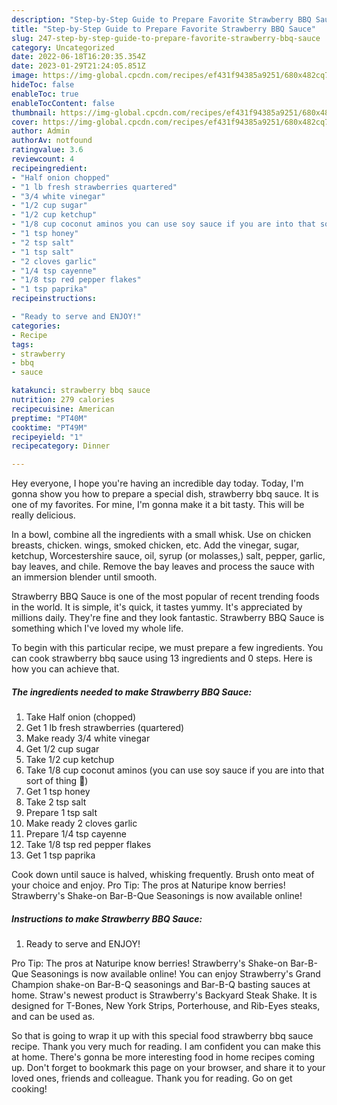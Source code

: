 ```yaml
---
description: "Step-by-Step Guide to Prepare Favorite Strawberry BBQ Sauce"
title: "Step-by-Step Guide to Prepare Favorite Strawberry BBQ Sauce"
slug: 247-step-by-step-guide-to-prepare-favorite-strawberry-bbq-sauce
category: Uncategorized
date: 2022-06-18T16:20:35.354Z
date: 2023-01-29T21:24:05.851Z
image: https://img-global.cpcdn.com/recipes/ef431f94385a9251/680x482cq70/strawberry-bbq-sauce-recipe-main-photo.jpg
hideToc: false
enableToc: true
enableTocContent: false
thumbnail: https://img-global.cpcdn.com/recipes/ef431f94385a9251/680x482cq70/strawberry-bbq-sauce-recipe-main-photo.jpg
cover: https://img-global.cpcdn.com/recipes/ef431f94385a9251/680x482cq70/strawberry-bbq-sauce-recipe-main-photo.jpg
author: Admin
authorAv: notfound
ratingvalue: 3.6
reviewcount: 4
recipeingredient:
- "Half onion chopped"
- "1 lb fresh strawberries quartered"
- "3/4 white vinegar"
- "1/2 cup sugar"
- "1/2 cup ketchup"
- "1/8 cup coconut aminos you can use soy sauce if you are into that sort of thing "
- "1 tsp honey"
- "2 tsp salt"
- "1 tsp salt"
- "2 cloves garlic"
- "1/4 tsp cayenne"
- "1/8 tsp red pepper flakes"
- "1 tsp paprika"
recipeinstructions:

- "Ready to serve and ENJOY!"
categories:
- Recipe
tags:
- strawberry
- bbq
- sauce

katakunci: strawberry bbq sauce 
nutrition: 279 calories
recipecuisine: American
preptime: "PT40M"
cooktime: "PT49M"
recipeyield: "1"
recipecategory: Dinner

---
```



Hey everyone, I hope you're having an incredible day today. Today, I'm gonna show you how to prepare a special dish, strawberry bbq sauce. It is one of my favorites. For mine, I'm gonna make it a bit tasty. This will be really delicious.

In a bowl, combine all the ingredients with a small whisk. Use on chicken breasts, chicken. wings, smoked chicken, etc. Add the vinegar, sugar, ketchup, Worcestershire sauce, oil, syrup (or molasses,) salt, pepper, garlic, bay leaves, and chile. Remove the bay leaves and process the sauce with an immersion blender until smooth.

Strawberry BBQ Sauce is one of the most popular of recent trending foods in the world. It is simple, it's quick, it tastes yummy. It's appreciated by millions daily. They're fine and they look fantastic. Strawberry BBQ Sauce is something which I've loved my whole life.


To begin with this particular recipe, we must prepare a few ingredients. You can cook strawberry bbq sauce using 13 ingredients and 0 steps. Here is how you can achieve that.

<!--inarticleads1-->

##### The ingredients needed to make Strawberry BBQ Sauce:

1. Take Half onion (chopped)
1. Get 1 lb fresh strawberries (quartered)
1. Make ready 3/4 white vinegar
1. Get 1/2 cup sugar
1. Take 1/2 cup ketchup
1. Take 1/8 cup coconut aminos (you can use soy sauce if you are into that sort of thing 😬)
1. Get 1 tsp honey
1. Take 2 tsp salt
1. Prepare 1 tsp salt
1. Make ready 2 cloves garlic
1. Prepare 1/4 tsp cayenne
1. Take 1/8 tsp red pepper flakes
1. Get 1 tsp paprika


Cook down until sauce is halved, whisking frequently. Brush onto meat of your choice and enjoy. Pro Tip: The pros at Naturipe know berries! Strawberry&#39;s Shake-on Bar-B-Que Seasonings is now available online! 

<!--inarticleads2-->

##### Instructions to make Strawberry BBQ Sauce:


1. Ready to serve and ENJOY!

Pro Tip: The pros at Naturipe know berries! Strawberry&#39;s Shake-on Bar-B-Que Seasonings is now available online! You can enjoy Strawberry&#39;s Grand Champion shake-on Bar-B-Q seasonings and Bar-B-Q basting sauces at home. Straw&#39;s newest product is Strawberry&#39;s Backyard Steak Shake. It is designed for T-Bones, New York Strips, Porterhouse, and Rib-Eyes steaks, and can be used as. 

So that is going to wrap it up with this special food strawberry bbq sauce recipe. Thank you very much for reading. I am confident you can make this at home. There's gonna be more interesting food in home recipes coming up. Don't forget to bookmark this page on your browser, and share it to your loved ones, friends and colleague. Thank you for reading. Go on get cooking!
